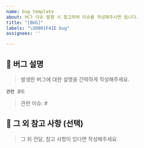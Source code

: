 ```yaml
---
name: bug template
about: 버그 이슈 발행 시 참고하여 이슈를 작성해주시면 됩니다.
title: "[BUG]"
labels: "\U0001F41E bug"
assignees: ''

---
```


## 💬 버그 설명

> 발생한 버그에 대한 설명을 간략하게 작성해주세요.

```
관련 코드
```

> 관련 이슈: #

## 🤔 그 외 참고 사항 (선택)

> 그 외 전달, 참고 사항이 있다면 작성해주세요.
